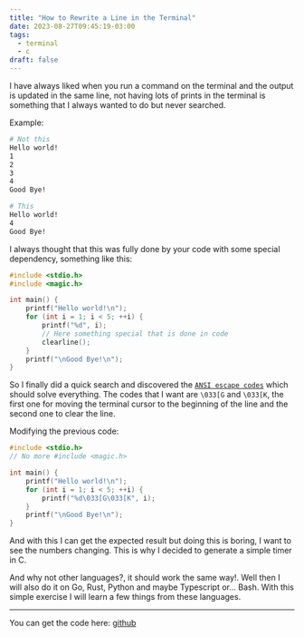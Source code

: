 ```yaml
---
title: "How to Rewrite a Line in the Terminal"
date: 2023-08-27T09:45:19-03:00
tags:
  - terminal
  - c
draft: false
---
```


I have always liked when you run a command on the terminal and the output is updated in the same line, not having lots of prints in the terminal is something that I always wanted to do but never searched.

Example:
```bash
# Not this
Hello world!
1
2
3
4
Good Bye!

# This
Hello world!
4
Good Bye!
```

I always thought that this was fully done by your code with some special dependency, something like this:
```C
#include <stdio.h>
#include <magic.h>

int main() {
	printf("Hello world!\n");
	for (int i = 1; i < 5; ++i) {
		printf("%d", i);
		// Here something special that is done in code
		clearline();
	}
	printf("\nGood Bye!\n");
}
```

So I finally did a quick search and discovered the [`ANSI escape codes`](https://en.wikipedia.org/wiki/ANSI_escape_code) which should solve everything. The codes that I want are `\033[G` and `\033[K`, the first one for moving the terminal cursor to the beginning of the line and the second one to clear the line.

Modifying the previous code:
```C
#include <stdio.h>
// No more #include <magic.h>

int main() {
	printf("Hello world!\n");
	for (int i = 1; i < 5; ++i) {
		printf("%d\033[G\033[K", i);
	}
	printf("\nGood Bye!\n");
}
```

And with this I can get the expected result but doing this is boring, I want to see the numbers changing. This is why I decided to generate a simple timer in C.

And why not other languages?, it should work the same way!. Well then I will also do it on Go, Rust, Python and maybe Typescript or... Bash. With this simple exercise I will learn a few things from these languages.

---
You can get the code here: [github](https://github.com/Leonardo-de-Requesens/Timer)

